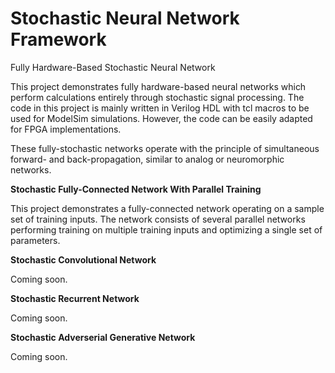 # Stochastic Neural Network Framework
Fully Hardware-Based Stochastic Neural Network

This project demonstrates fully hardware-based neural networks which perform calculations entirely through stochastic signal processing. The code in this project is mainly written in Verilog HDL with tcl macros to be used for ModelSim simulations. However, the code can be easily adapted for FPGA implementations. 

These fully-stochastic networks operate with the principle of simultaneous forward- and back-propagation, similar to analog or neuromorphic networks.


**Stochastic Fully-Connected Network With Parallel Training**

This project demonstrates a fully-connected network operating on a sample set of training inputs. The network consists of several parallel networks performing training on multiple training inputs and optimizing a single set of parameters.

**Stochastic Convolutional Network**

Coming soon.

**Stochastic Recurrent Network**

Coming soon.

**Stochastic Adverserial Generative Network**

Coming soon.

